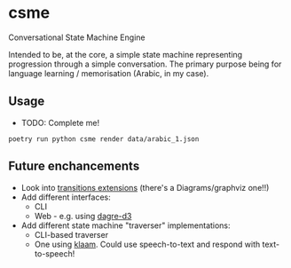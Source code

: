 # csme
Conversational State Machine Engine

Intended to be, at the core, a simple state machine representing progression through a simple 
conversation. The primary purpose being for language learning / memorisation (Arabic, in my case).

## Usage

- TODO: Complete me!

```
poetry run python csme render data/arabic_1.json
```


## Future enchancements


- Look into [transitions extensions](https://github.com/pytransitions/transitions#-extensions) (there's a Diagrams/graphviz one!!)
- Add different interfaces:
  - CLI
  - Web - e.g. using [dagre-d3](https://github.com/dagrejs/dagre-d3)
- Add different state machine "traverser" implementations:
  - CLI-based traverser
  - One using [klaam](https://github.com/ARBML/klaam). Could use speech-to-text and respond with text-to-speech! 